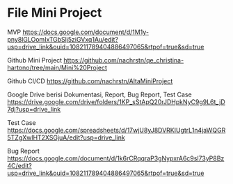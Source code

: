 # File Mini Project
MVP
https://docs.google.com/document/d/1M1y-pny8lGLOomIxTGbSlj5ziGVxq1Au/edit?usp=drive_link&ouid=108211789404886497065&rtpof=true&sd=true

Github Mini Project
https://github.com/nachrstn/qe_christina-hartono/tree/main/Mini%20Project

Github CI/CD
https://github.com/nachrstn/AltaMiniProject

Google Drive berisi Dokumentasi, Report, Bug Report, Test Case
https://drive.google.com/drive/folders/1KP_sStApQ20rJDHpkNyC9g9L6t_jD7dj?usp=drive_link

Test Case
https://docs.google.com/spreadsheets/d/17wjU8yJ8DVRKIUgtrL1n4jaWQGR5TZgXwlHT2XSGjuA/edit?usp=drive_link

Bug Report
https://docs.google.com/document/d/1k6rCRqqraP3gNypxrA6c9sl73yP8Bz4C/edit?usp=drive_link&ouid=108211789404886497065&rtpof=true&sd=true